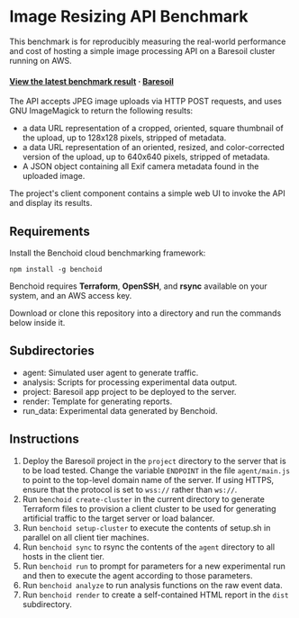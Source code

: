 # Image Resizing API Benchmark

This benchmark is for reproducibly measuring the real-world performance and cost
of hosting a simple image processing API on a Baresoil cluster running
on AWS.

#### [View the latest benchmark result](https://iceroad.github.io/baresoil-benchmark-image-resizer/) · [Baresoil](https://www.baresoil.org/)

The API accepts JPEG image uploads via HTTP POST requests, and uses GNU ImageMagick to return the following results:

  * a data URL representation of a cropped, oriented, square thumbnail of the upload, up to 128x128 pixels, stripped of metadata.
  * a data URL representation of an oriented, resized, and color-corrected version of the upload, up to 640x640 pixels, stripped of metadata.
  * A JSON object containing all Exif camera metadata found in the uploaded image.

The project's client component contains a simple web UI to invoke the API and display its results.

## Requirements

Install the Benchoid cloud benchmarking framework:

    npm install -g benchoid

Benchoid requires **Terraform**, **OpenSSH**, and **rsync** available on your system, and an AWS access key.

Download or clone this repository into a directory and run the commands below inside it.

## Subdirectories

  * agent: Simulated user agent to generate traffic.
  * analysis: Scripts for processing experimental data output.
  * project: Baresoil app project to be deployed to the server.
  * render: Template for generating reports.
  * run_data: Experimental data generated by Benchoid.

## Instructions

  1. Deploy the Baresoil project in the `project` directory to the
     server that is to be load tested. Change the variable `ENDPOINT` in
     the file `agent/main.js` to point to the top-level domain name of the
     server. If using HTTPS, ensure that the protocol is set to `wss://`
     rather than `ws://`.
  2. Run `benchoid create-cluster` in the current directory to generate
     Terraform files to provision a client cluster to be used for generating
     artificial traffic to the target server or load balancer.
  3. Run `benchoid setup-cluster` to execute the contents of setup.sh in
     parallel on all client tier machines.
  4. Run `benchoid sync` to rsync the contents of the `agent` directory to
     all hosts in the client tier.
  5. Run `benchoid run` to prompt for parameters for a new experimental run
     and then to execute the agent according to those parameters.
  6. Run `benchoid analyze` to run analysis functions on the raw event data.
  7. Run `benchoid render` to create a self-contained HTML report in the
     `dist` subdirectory.


